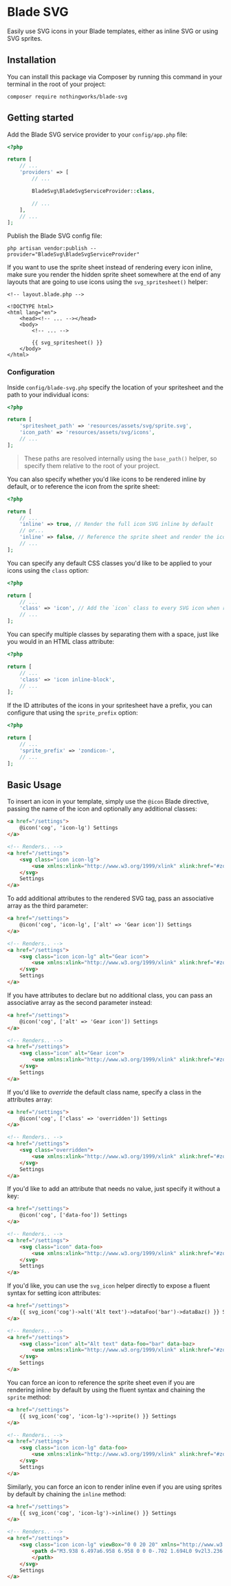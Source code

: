 # Blade SVG

Easily use SVG icons in your Blade templates, either as inline SVG or using SVG sprites.

## Installation

You can install this package via Composer by running this command in your terminal in the root of your project:

`composer require nothingworks/blade-svg`

## Getting started

Add the Blade SVG service provider to your `config/app.php` file:

```php
<?php

return [
    // ...
    'providers' => [
        // ...

        BladeSvg\BladeSvgServiceProvider::class,

        // ...
    ],
    // ...
];
```

Publish the Blade SVG config file:

```
php artisan vendor:publish --provider="BladeSvg\BladeSvgServiceProvider"
```

If you want to use the sprite sheet instead of rendering every icon inline, make sure you render the hidden sprite sheet somewhere at the end of any layouts that are going to use icons using the `svg_spritesheet()` helper:

```
<!-- layout.blade.php -->

<!DOCTYPE html>
<html lang="en">
    <head><!-- ... --></head>
    <body>
        <!-- ... -->

        {{ svg_spritesheet() }}
    </body>
</html>
```

### Configuration

Inside `config/blade-svg.php` specify the location of your spritesheet and the path to your individual icons:

```php
<?php

return [
    'spritesheet_path' => 'resources/assets/svg/sprite.svg',
    'icon_path' => 'resources/assets/svg/icons',
    // ...
];
```

> These paths are resolved internally using the `base_path()` helper, so specify them relative to the root of your project.

You can also specify whether you'd like icons to be rendered inline by default, or to reference the icon from the sprite sheet:

```php
<?php

return [
    // ...
    'inline' => true, // Render the full icon SVG inline by default
    // or...
    'inline' => false, // Reference the sprite sheet and render the icon with a `use` tag
    // ...
];
```

You can specify any default CSS classes you'd like to be applied to your icons using the `class` option:

```php
<?php

return [
    // ...
    'class' => 'icon', // Add the `icon` class to every SVG icon when rendered
    // ...
];
```

You can specify multiple classes by separating them with a space, just like you would in an HTML class attribute:

```php
<?php

return [
    // ...
    'class' => 'icon inline-block',
    // ...
];
```

If the ID attributes of the icons in your spritesheet have a prefix, you can configure that using the `sprite_prefix` option:

```php
<?php

return [
    // ...
    'sprite_prefix' => 'zondicon-',
    // ...
];
```

## Basic Usage

To insert an icon in your template, simply use the `@icon` Blade directive, passing the name of the icon and optionally any additional classes:

```html
<a href="/settings">
    @icon('cog', 'icon-lg') Settings
</a>

<!-- Renders.. -->
<a href="/settings">
    <svg class="icon icon-lg">
        <use xmlns:xlink="http://www.w3.org/1999/xlink" xlink:href="#zondicon-cog"></use>
    </svg>
    Settings
</a>
```

To add additional attributes to the rendered SVG tag, pass an associative array as the third parameter:

```html
<a href="/settings">
    @icon('cog', 'icon-lg', ['alt' => 'Gear icon']) Settings
</a>

<!-- Renders.. -->
<a href="/settings">
    <svg class="icon icon-lg" alt="Gear icon">
        <use xmlns:xlink="http://www.w3.org/1999/xlink" xlink:href="#zondicon-cog"></use>
    </svg>
    Settings
</a>
```

If you have attributes to declare but no additional class, you can pass an associative array as the second parameter instead:

```html
<a href="/settings">
    @icon('cog', ['alt' => 'Gear icon']) Settings
</a>

<!-- Renders.. -->
<a href="/settings">
    <svg class="icon" alt="Gear icon">
        <use xmlns:xlink="http://www.w3.org/1999/xlink" xlink:href="#zondicon-cog"></use>
    </svg>
    Settings
</a>
```

If you'd like to _override_ the default class name, specify a class in the attributes array:

```html
<a href="/settings">
    @icon('cog', ['class' => 'overridden']) Settings
</a>

<!-- Renders.. -->
<a href="/settings">
    <svg class="overridden">
        <use xmlns:xlink="http://www.w3.org/1999/xlink" xlink:href="#zondicon-cog"></use>
    </svg>
    Settings
</a>
```

If you'd like to add an attribute that needs no value, just specify it without a key:

```html
<a href="/settings">
    @icon('cog', ['data-foo']) Settings
</a>

<!-- Renders.. -->
<a href="/settings">
    <svg class="icon" data-foo>
        <use xmlns:xlink="http://www.w3.org/1999/xlink" xlink:href="#zondicon-cog"></use>
    </svg>
    Settings
</a>
```

If you'd like, you can use the `svg_icon` helper directly to expose a fluent syntax for setting icon attributes:

```html
<a href="/settings">
    {{ svg_icon('cog')->alt('Alt text')->dataFoo('bar')->dataBaz() }} Settings
</a>

<!-- Renders.. -->
<a href="/settings">
    <svg class="icon" alt="Alt text" data-foo="bar" data-baz>
        <use xmlns:xlink="http://www.w3.org/1999/xlink" xlink:href="#zondicon-cog"></use>
    </svg>
    Settings
</a>
```

You can force an icon to reference the sprite sheet even if you are rendering inline by default by using the fluent syntax and chaining the `sprite` method:

```html
<a href="/settings">
    {{ svg_icon('cog', 'icon-lg')->sprite() }} Settings
</a>

<!-- Renders.. -->
<a href="/settings">
    <svg class="icon icon-lg" data-foo>
        <use xmlns:xlink="http://www.w3.org/1999/xlink" xlink:href="#zondicon-cog"></use>
    </svg>
    Settings
</a>
```

Similarly, you can force an icon to render inline even if you are using sprites by default by chaining the `inline` method:

```html
<a href="/settings">
    {{ svg_icon('cog', 'icon-lg')->inline() }} Settings
</a>

<!-- Renders.. -->
<a href="/settings">
    <svg class="icon icon-lg" viewBox="0 0 20 20" xmlns="http://www.w3.org/2000/svg">
        <path d="M3.938 6.497a6.958 6.958 0 0 0-.702 1.694L0 9v2l3.236.809c.16.6.398 1.169.702 1.694l-1.716 2.861 1.414 1.414 2.86-1.716a6.958 6.958 0 0 0 1.695.702L9 20h2l.809-3.236a6.96 6.96 0 0 0 1.694-.702l2.861 1.716 1.414-1.414-1.716-2.86a6.958 6.958 0 0 0 .702-1.695L20 11V9l-3.236-.809a6.958 6.958 0 0 0-.702-1.694l1.716-2.861-1.414-1.414-2.86 1.716a6.958 6.958 0 0 0-1.695-.702L11 0H9l-.809 3.236a6.96 6.96 0 0 0-1.694.702L3.636 2.222 2.222 3.636l1.716 2.86zM10 13a3 3 0 1 0 0-6 3 3 0 0 0 0 6z" fill-rule="evenodd">
        </path>
    </svg>
    Settings
</a>
```
